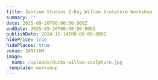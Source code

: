 ```yaml
---
title: Zantium Studios 1-Day Willow Sculpture Workshop
summary: ''
date: 2025-09-20T00:00:00.000Z
endDate: 2025-09-20T00:00:00.000Z
publishDate: 2024-11-14T00:00:00.000Z
hidePrice: true
hidePlaces: true
venue: ZANTIUM
image:
  name: /uploads/ducks-willow-sculpture.jpg
_template: workshop
---
```


